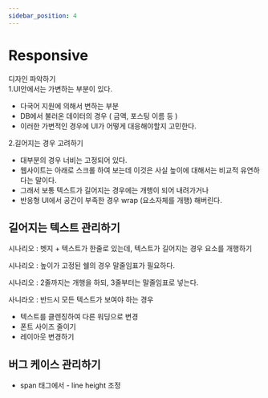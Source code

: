 ```yaml
---
sidebar_position: 4
---
```


# Responsive  

디자인 파악하기  
1.UI안에서는 가변하는 부분이 있다.  
- 다국어 지원에 의해서 변하는 부분  
- DB에서 불러온 데이터의 경우 ( 금액, 포스팅 이름 등 )  
- 이러한 가변적인 경우에 UI가 어떻게 대응해야할지 고민한다.  

2.길어지는 경우 고려하기  
- 대부분의 경우 너비는 고정되어 있다. 
- 웹사이트는 아래로 스크롤 하여 보는데 이것은 사실 높이에 대해서는 비교적 유연하다는 말이다. 
- 그래서 보통 텍스트가 길어지는 경우에는 개행이 되어 내려가거나 
- 반응형 UI에서 공간이 부족한 경우 wrap (요소자체를 개행) 해버린다.  



## 길어지는 텍스트 관리하기   

시나리오 : 벳지 + 텍스트가 한줄로 있는데, 텍스트가 길어지는 경우 요소를 개행하기  

시나리오 : 높이가 고정된 쉘의 경우 말줄임표가 필요하다.   

시나리오 : 2줄까지는 개행을 하되, 3줄부터는 말줄임표로 넣는다.  

사니라오 : 반드시 모든 텍스트가 보여야 하는 경우  
- 텍스트를 클렌징하여 다른 워딩으로 변경  
- 폰트 사이즈 줄이기   
- 레이아웃 변경하기  


## 버그 케이스 관리하기
- span 태그에서 - line height 조정  